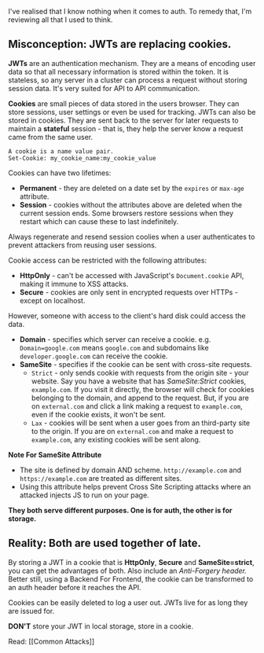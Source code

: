 I've realised that I know nothing when it comes to auth. To remedy that, I'm reviewing all that I used to think.

## Misconception: JWTs are replacing cookies.
**JWTs** are an authentication mechanism. They are a means of encoding user data so that all necessary information is stored within the token. It is stateless, so any server in a cluster can process a request without storing session data.
It's very suited for API to API communication.

**Cookies** are small pieces of data stored in the users browser. They can store sessions, user settings or even be used for tracking. JWTs can also be stored in cookies. They are sent back to the server for later requests to maintain a **stateful** session - that is, they help the server know a request came from the same user.

	A cookie is a name value pair.
	Set-Cookie: my_cookie_name:my_cookie_value

Cookies can have two lifetimes: 
- **Permanent** - they are deleted on a date set by the `expires` or `max-age` attribute.
- **Session** - cookies without the attributes above are deleted when the current session ends. Some browsers restore sessions when they restart which can cause these to last indefinitely.

Always regenerate and resend session coolies when a user authenticates to prevent attackers from reusing user sessions.

Cookie access can be restricted with the following attributes:
- **HttpOnly** - can't be accessed with JavaScript's `Document.cookie` API, making it immune to XSS attacks.
- **Secure** - cookies are only sent in encrypted requests over HTTPs - except on localhost.

However, someone with access to the client's hard disk could access the data.

- **Domain** - specifies which server can receive a cookie. e.g. `Domain=google.com` means  `google.com` and subdomains like `developer.google.com` can receive the cookie.
- **SameSite** - specifies if the cookie can be sent with cross-site requests. 
	- `Strict` - only sends cookie with requests from the origin site - your website. Say you have a website that has *SameSite:Strict* cookies, `example.com`. If you visit it directly, the browser will check for cookies belonging to the domain, and append to the request. 
	  But, if you are on `external.com` and click a link making a request to `example.com`, even if the cookie exists, it won't be sent.
	- `Lax` - cookies will be sent when a user goes from an third-party site to the origin. If you are on `external.com` and make a request to `example.com`, any existing cookies will be sent along.

**Note For SameSite Attribute**
- The site is defined by domain AND scheme. `http://example.com` and `https://example.com` are treated as different sites.
- Using this attribute helps prevent Cross Site Scripting attacks where an attacked injects JS to run on your page.

**They both serve different purposes. One is for auth, the other is for storage.**

## Reality: Both are used together of late.
By storing a JWT in a cookie that is **HttpOnly**, **Secure** and **SameSite=strict**, you can get the advantages of both. Also include an *Anti-Forgery header.* Better still, using a Backend For Frontend, the cookie can be transformed to an auth header before it reaches the API.

Cookies can be easily deleted to log a user out. JWTs live for as long they are issued for.

**DON'T** store your JWT in local storage, store in a cookie.

Read: [[Common Attacks]]